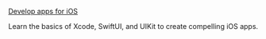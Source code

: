 [Develop apps for iOS](https://developer.apple.com/tutorials/app-dev-training)

Learn the basics of Xcode, SwiftUI, and UIKit to create compelling iOS apps.

